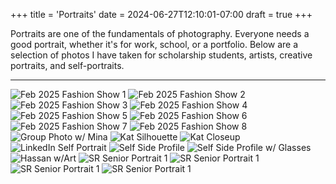 +++
title = 'Portraits'
date = 2024-06-27T12:10:01-07:00
draft = true
+++

Portraits are one of the fundamentals of photography. Everyone needs a good portrait, whether it's for work, school, or a portfolio. Below are a selection of photos I have taken for scholarship students, artists, creative portraits, and self-portraits. 

---
![Feb 2025 Fashion Show 1](/static/images/SR_Feb_FashionShow-1.jgp)
![Feb 2025 Fashion Show 2](/static/images/SR_Feb_FashionShow-2.jgp)
![Feb 2025 Fashion Show 3](/static/images/SR_Feb_FashionShow-3.jgp)
![Feb 2025 Fashion Show 4](/static/images/SR_Feb_FashionShow-4.jgp)
![Feb 2025 Fashion Show 5](/static/images/SR_Feb_FashionShow-5.jgp)
![Feb 2025 Fashion Show 6](/static/images/SR_Feb_FashionShow-6.jgp)
![Feb 2025 Fashion Show 7](/static/images/SR_Feb_FashionShow-7.jgp)
![Feb 2025 Fashion Show 8](/static/images/SR_Feb_FashionShow-8.jgp)
![Group Photo w/ Mina](/static/images/SR_groupportrait.jpg)
![Kat Silhouette](/static/images/SophiaRoessler_Portraits-12.jpg)
![Kat Closeup](/static/images/SophiaRoessler_Portraits-14.jpg)
![LinkedIn Self Portrait](/static/images/DONEDONE.jpg)
![Self Side Profile](/static/images/SRoessler_Face-1.jpg)
![Self Side Profile w/ Glasses](/static/images/SRoessler_Face-18.jpg)
![Hassan w/Art](/static/images/HassanDonecopy.jpg)
![SR Senior Portrait 1](/static/images/SR_seniorPhotos-5.png)
![SR Senior Portrait 1](/static/images/SR_seniorPhotos-6.png)
![SR Senior Portrait 1](/static/images/SR_seniorPhotos-7.png)
![SR Senior Portrait 1](/static/images/SR_seniorPhotos-8.png)
